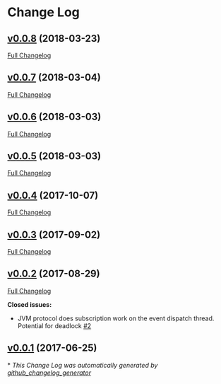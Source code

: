 # Change Log

## [v0.0.8](https://github.com/muoncore/stack-reactive-streams/tree/v0.0.8) (2018-03-23)
[Full Changelog](https://github.com/muoncore/stack-reactive-streams/compare/v0.0.7...v0.0.8)

## [v0.0.7](https://github.com/muoncore/stack-reactive-streams/tree/v0.0.7) (2018-03-04)
[Full Changelog](https://github.com/muoncore/stack-reactive-streams/compare/v0.0.6...v0.0.7)

## [v0.0.6](https://github.com/muoncore/stack-reactive-streams/tree/v0.0.6) (2018-03-03)
[Full Changelog](https://github.com/muoncore/stack-reactive-streams/compare/v0.0.5...v0.0.6)

## [v0.0.5](https://github.com/muoncore/stack-reactive-streams/tree/v0.0.5) (2018-03-03)
[Full Changelog](https://github.com/muoncore/stack-reactive-streams/compare/v0.0.4...v0.0.5)

## [v0.0.4](https://github.com/muoncore/stack-reactive-streams/tree/v0.0.4) (2017-10-07)
[Full Changelog](https://github.com/muoncore/stack-reactive-streams/compare/v0.0.3...v0.0.4)

## [v0.0.3](https://github.com/muoncore/stack-reactive-streams/tree/v0.0.3) (2017-09-02)
[Full Changelog](https://github.com/muoncore/stack-reactive-streams/compare/v0.0.2...v0.0.3)

## [v0.0.2](https://github.com/muoncore/stack-reactive-streams/tree/v0.0.2) (2017-08-29)
[Full Changelog](https://github.com/muoncore/stack-reactive-streams/compare/v0.0.1...v0.0.2)

**Closed issues:**

- JVM protocol does subscription work on the event dispatch thread. Potential for deadlock [\#2](https://github.com/muoncore/stack-reactive-streams/issues/2)

## [v0.0.1](https://github.com/muoncore/stack-reactive-streams/tree/v0.0.1) (2017-06-25)


\* *This Change Log was automatically generated by [github_changelog_generator](https://github.com/skywinder/Github-Changelog-Generator)*